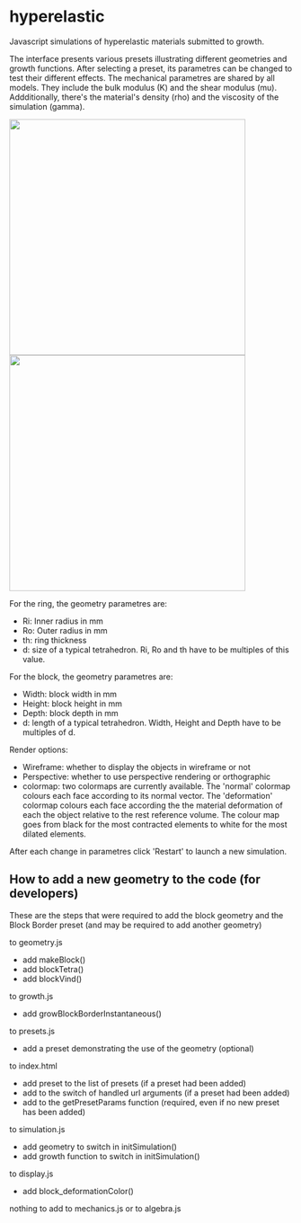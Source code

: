 # hyperelastic
Javascript simulations of hyperelastic materials submitted to growth.

The interface presents various presets illustrating different geometries and growth functions. After selecting a preset, its parametres can be changed to test their different effects. The mechanical parametres are shared by all models. They include the bulk modulus (K) and the shear modulus (mu). Addditionally, there's the material's density (rho) and the viscosity of the simulation (gamma).

<img src="https://user-images.githubusercontent.com/6297454/37560725-fc0d6aee-2a3d-11e8-9231-dfa0578b4583.gif" width="420"> <img src="https://user-images.githubusercontent.com/6297454/37560727-02d72ca2-2a3e-11e8-8099-6a17f62b447b.gif" width="420">

For the ring, the geometry parametres are:

* Ri: Inner radius in mm
* Ro: Outer radius in mm
* th: ring thickness
* d: size of a typical tetrahedron. Ri, Ro and th have to be multiples of this value.

For the block, the geometry parametres are:

* Width: block width in mm
* Height: block height in mm
* Depth: block depth in mm
* d: length of a typical tetrahedron. Width, Height and Depth have to be multiples of d.

Render options:
* Wireframe: whether to display the objects in wireframe or not
* Perspective: whether to use perspective rendering or orthographic
* colormap: two colormaps are currently available. The 'normal' colormap colours each face according to its normal vector. The 'deformation' colormap colours each face according the the material deformation of each the object relative to the rest reference volume. The colour map goes from black for the most contracted elements to white for the most dilated elements.

After each change in parametres click 'Restart' to launch a new simulation.

## How to add a new geometry to the code (for developers)

These are the steps that were required to add the block geometry and the Block Border preset (and may be required to add another geometry)

to geometry.js
* add makeBlock()
* add blockTetra()
* add blockVind()

to growth.js
* add growBlockBorderInstantaneous()

to presets.js
* add a preset demonstrating the use of the geometry (optional)

to index.html
* add preset to the list of presets (if a preset had been added)
* add to the switch of handled url arguments  (if a preset had been added)
* add to the getPresetParams function (required, even if no new preset has been added)

to simulation.js
* add geometry to switch in initSimulation()
* add growth function to switch in initSimulation()

to display.js
* add block_deformationColor()

nothing to add to mechanics.js or to algebra.js
